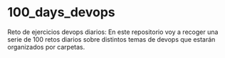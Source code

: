 # 100_days_devops
Reto de ejercicios devops diarios:
En este repositorio voy a recoger una serie de 100 retos diarios sobre distintos temas de devops que estarán organizados por carpetas.

